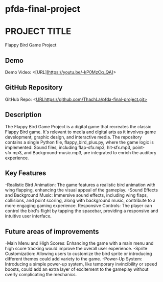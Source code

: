# pfda-final-project
# PROJECT TITLE
Flappy Bird Game Project
## Demo
Demo Video: <[URL][(https://youtu.be/-kP0MzCq_QA)](https://www.youtube.com/watch?v=dy5mQ7xpnho)>

## GitHub Repository
GitHub Repo: <[URL](https://github.com/ThachLa/pfda-final-project.git)https://github.com/ThachLa/pfda-final-project.git>

## Description
The Flappy Bird Game Project is a digital game that recreates the classic Flappy Bird game. It's relevant to media and digital arts as it involves game development, graphic design, and interactive media.
The repository contains a single Python file, flappy_bird_plus.py, where the game logic is implemented. Sound files, including flap-sfx.mp3, hit-sfx.mp3, point-sfx.mp3, and Background-music.mp3, are integrated to enrich the auditory experience.
## Key Features
-Realistic Bird Animation: The game features a realistic bird animation with wing flapping, enhancing the visual appeal of the gameplay.
-Sound Effects and Background Music: Immersive sound effects, including wing flaps, collisions, and point scoring, along with background music, contribute to a more engaging gaming experience.
Responsive Controls: The player can control the bird's flight by tapping the spacebar, providing a responsive and intuitive user interface.
##  Future areas of improvements
-Main Menu and High Scores: Enhancing the game with a main menu and high score tracking would improve the overall user experience.
-Sprite Customization: Allowing users to customize the bird sprite or introducing different themes could add variety to the game.
-Power-Up System: Introducing a simple power-up system, like temporary invincibility or speed boosts, could add an extra layer of excitement to the gameplay without overly complicating the mechanics.
